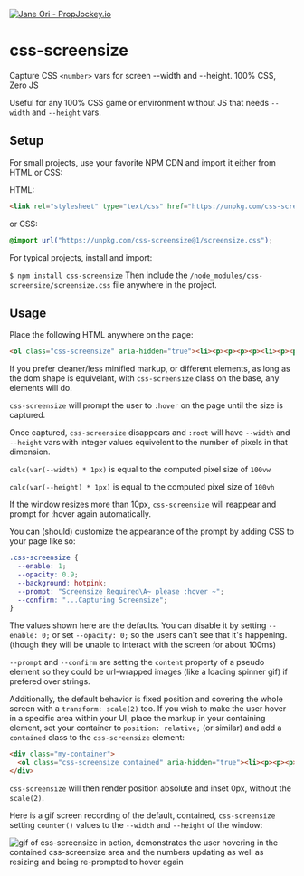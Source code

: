 [![Jane Ori - PropJockey.io](https://img.shields.io/badge/Jane%20Ori%20%F0%9F%91%BD-%F0%9F%A4%8D%20PropJockey.io-7300E6.svg?labelColor=FB04C2&style=plastic)](http://jane.propjockey.io/)

# css-screensize
Capture CSS `<number>` vars for screen --width and --height. 100% CSS, Zero JS

Useful for any 100% CSS game or environment without JS that needs `--width` and `--height` vars.

## Setup

For small projects, use your favorite NPM CDN and import it either from HTML or CSS:

HTML:
```html
<link rel="stylesheet" type="text/css" href="https://unpkg.com/css-screensize@1/screensize.css">
```

or CSS:
```css
@import url("https://unpkg.com/css-screensize@1/screensize.css");
```

For typical projects, install and import:

`$ npm install css-screensize`
Then include the `/node_modules/css-screensize/screensize.css` file anywhere in the project.

## Usage

Place the following HTML anywhere on the page:
```html
<ol class="css-screensize" aria-hidden="true"><li><p><p><p><p><li><p><p><p><p><li><li></ol>
```

If you prefer cleaner/less minified markup, or different elements, as long as the dom shape is equivelant, with `css-screensize` class on the base, any elements will do.

`css-screensize` will prompt the user to `:hover` on the page until the size is captured.

Once captured, `css-screensize` disappears and `:root` will have `--width` and `--height` vars with integer values equivelent to the number of pixels in that dimension.

`calc(var(--width) * 1px)` is equal to the computed pixel size of `100vw`

`calc(var(--height) * 1px)` is equal to the computed pixel size of `100vh`

If the window resizes more than 10px, `css-screensize` will reappear and prompt for :hover again automatically.

You can (should) customize the appearance of the prompt by adding CSS to your page like so:

```css
.css-screensize {
  --enable: 1;
  --opacity: 0.9;
  --background: hotpink;
  --prompt: "Screensize Required\A~ please :hover ~";
  --confirm: "...Capturing Screensize";
}
```

The values shown here are the defaults. You can disable it by setting `--enable: 0;` or set `--opacity: 0;` so the users can't see that it's happening. (though they will be unable to interact with the screen for about 100ms)

`--prompt` and `--confirm` are setting the `content` property of a pseudo element so they could be url-wrapped images (like a loading spinner gif) if prefered over strings.

Additionally, the default behavior is fixed position and covering the whole screen with a `transform: scale(2)` too. If you wish to make the user hover in a specific area within your UI, place the markup in your containing element, set your container to `position: relative;` (or similar) and add a `contained` class to the `css-screensize` element:

```html
<div class="my-container">
  <ol class="css-screensize contained" aria-hidden="true"><li><p><p><p><p><li><p><p><p><p><li><li></ol>
</div>
```

`css-screensize` will then render position absolute and inset 0px, without the `scale(2)`.

Here is a gif screen recording of the default, contained, `css-screensize` setting `counter()` values to the `--width` and `--height` of the window:

![gif of css-screensize in action, demonstrates the user hovering in the contained css-screensize area and the numbers updating as well as resizing and being re-prompted to hover again](https://github.com/propjockey/css-screensize/assets/7545075/8ad025da-2794-4c4d-97ed-499018286f10)
